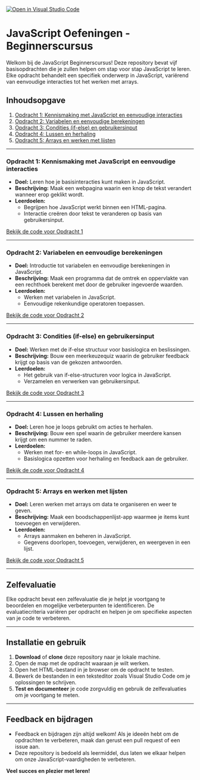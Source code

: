 [![Open in Visual Studio Code](https://classroom.github.com/assets/open-in-vscode-2e0aaae1b6195c2367325f4f02e2d04e9abb55f0b24a779b69b11b9e10269abc.svg)](https://classroom.github.com/online_ide?assignment_repo_id=17086651&assignment_repo_type=AssignmentRepo)
# JavaScript Oefeningen - Beginnerscursus

Welkom bij de JavaScript Beginnerscursus! Deze repository bevat vijf basisopdrachten die je zullen helpen om stap voor stap JavaScript te leren. Elke opdracht behandelt een specifiek onderwerp in JavaScript, variërend van eenvoudige interacties tot het werken met arrays.

## Inhoudsopgave

1. [Opdracht 1: Kennismaking met JavaScript en eenvoudige interacties](#opdracht-1-kennismaking-met-javascript-en-eenvoudige-interacties)
2. [Opdracht 2: Variabelen en eenvoudige berekeningen](#opdracht-2-variabelen-en-eenvoudige-berekeningen)
3. [Opdracht 3: Condities (if-else) en gebruikersinput](#opdracht-3-condities-if-else-en-gebruikersinput)
4. [Opdracht 4: Lussen en herhaling](#opdracht-4-lussen-en-herhaling)
5. [Opdracht 5: Arrays en werken met lijsten](#opdracht-5-arrays-en-werken-met-lijsten)

---

### Opdracht 1: Kennismaking met JavaScript en eenvoudige interacties

- **Doel:** Leren hoe je basisinteracties kunt maken in JavaScript.
- **Beschrijving:** Maak een webpagina waarin een knop de tekst verandert wanneer erop geklikt wordt.
- **Leerdoelen:**
  - Begrijpen hoe JavaScript werkt binnen een HTML-pagina.
  - Interactie creëren door tekst te veranderen op basis van gebruikersinput.
  
[Bekijk de code voor Opdracht 1](./JavascriptOpdracht01_Kennismaking/README.md)

---

### Opdracht 2: Variabelen en eenvoudige berekeningen

- **Doel:** Introductie tot variabelen en eenvoudige berekeningen in JavaScript.
- **Beschrijving:** Maak een programma dat de omtrek en oppervlakte van een rechthoek berekent met door de gebruiker ingevoerde waarden.
- **Leerdoelen:**
  - Werken met variabelen in JavaScript.
  - Eenvoudige rekenkundige operatoren toepassen.
  
[Bekijk de code voor Opdracht 2](./JavascriptOpdracht02_Variabelen-en-Operatoren)

---

### Opdracht 3: Condities (if-else) en gebruikersinput

- **Doel:** Werken met de if-else structuur voor basislogica en beslissingen.
- **Beschrijving:** Bouw een meerkeuzequiz waarin de gebruiker feedback krijgt op basis van de gekozen antwoorden.
- **Leerdoelen:**
  - Het gebruik van if-else-structuren voor logica in JavaScript.
  - Verzamelen en verwerken van gebruikersinput.
  
[Bekijk de code voor Opdracht 3](./JavascriptOpdracht03_Conditionele-statements)

---

### Opdracht 4: Lussen en herhaling

- **Doel:** Leren hoe je loops gebruikt om acties te herhalen.
- **Beschrijving:** Bouw een spel waarin de gebruiker meerdere kansen krijgt om een nummer te raden.
- **Leerdoelen:**
  - Werken met for- en while-loops in JavaScript.
  - Basislogica opzetten voor herhaling en feedback aan de gebruiker.
  
[Bekijk de code voor Opdracht 4](./JavascriptOpdracht04_Lussen-en-herhaling)

---

### Opdracht 5: Arrays en werken met lijsten

- **Doel:** Leren werken met arrays om data te organiseren en weer te geven.
- **Beschrijving:** Maak een boodschappenlijst-app waarmee je items kunt toevoegen en verwijderen.
- **Leerdoelen:**
  - Arrays aanmaken en beheren in JavaScript.
  - Gegevens doorlopen, toevoegen, verwijderen, en weergeven in een lijst.
  
[Bekijk de code voor Opdracht 5](./JavascriptOpdracht05_Arrays-en-werken-met-lijsten)

---

## Zelfevaluatie

Elke opdracht bevat een zelfevaluatie die je helpt je voortgang te beoordelen en mogelijke verbeterpunten te identificeren. De evaluatiecriteria variëren per opdracht en helpen je om specifieke aspecten van je code te verbeteren.

---

## Installatie en gebruik

1. **Download** of **clone** deze repository naar je lokale machine.
2. Open de map met de opdracht waaraan je wilt werken.
3. Open het HTML-bestand in je browser om de opdracht te testen.
4. Bewerk de bestanden in een teksteditor zoals Visual Studio Code om je oplossingen te schrijven.
5. **Test en documenteer** je code zorgvuldig en gebruik de zelfevaluaties om je voortgang te meten.

---

## Feedback en bijdragen

- Feedback en bijdragen zijn altijd welkom! Als je ideeën hebt om de opdrachten te verbeteren, maak dan gerust een pull request of een issue aan.
- Deze repository is bedoeld als leermiddel, dus laten we elkaar helpen om onze JavaScript-vaardigheden te verbeteren.

**Veel succes en plezier met leren!**

